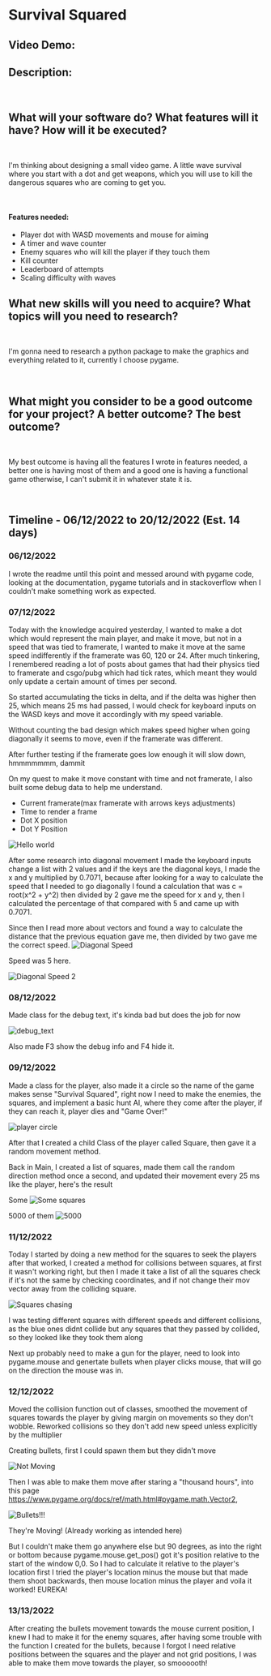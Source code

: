 <!--

Writing Guidelines
https://docs.github.com/en/get-started/writing-on-github/getting-started-with-writing-and-formatting-on-github/basic-writing-and-formatting-syntax

“The code is more what you’d call ‘guidelines’ than actual rules.”
– Barbossa, Pirates of the Caribbean

-->

# Survival Squared
## Video Demo:  <URL HERE>
## Description:

<br>

## What will your software do? What features will it have? How will it be executed?
<br>

I'm thinking about designing a small video game. A little wave survival where you start with a dot and get weapons, which you will use to kill the dangerous squares who are coming to get you.

<br>

#### Features needed:

- Player dot with WASD movements and mouse for aiming
- A timer and wave counter
- Enemy squares who will kill the player if they touch them
- Kill counter
- Leaderboard of attempts
- Scaling difficulty with waves



## What new skills will you need to acquire? What topics will you need to research?
<br>

I'm gonna need to research a python package to make the graphics and everything related to it, currently I choose pygame.

<br>

## What might you consider to be a good outcome for your project? A better outcome? The best outcome?
<br>

My best outcome is having all the features I wrote in features needed, a better one is having most of them and a good one is having a functional game otherwise, I can't submit it in whatever state it is.


<br>

## Timeline - 06/12/2022 to 20/12/2022 (Est. 14 days) 

### 06/12/2022

I wrote the readme until this point and messed around with pygame code, looking at the documentation, pygame tutorials and in stackoverflow when I couldn't make something work as expected.

### 07/12/2022

Today with the knowledge acquired yesterday, I wanted to make a dot which would represent the main player, and make it move, but not in a speed that was tied to framerate, I wanted to make it move at the same speed indifferently if the framerate was 60, 120 or 24. After much tinkering, I renembered reading a lot of posts about games that had their physics tied to framerate and csgo/pubg which had tick rates, which meant they would only update a certain amount of times per second.

So started accumulating the ticks in delta, and if the delta was higher then 25, which means 25 ms had passed, I would check for keyboard inputs on the WASD keys and move it accordingly with my speed variable.

Without counting the bad design which makes speed higher when going diagonally it seems to move, even if the framerate was different.

After further testing if the framerate goes low enough it will slow down, hmmmmmmm, dammit

On my quest to make it move constant with time and not framerate, I also built some debug data to help me understand.

- Current framerate(max framerate with arrows keys adjustments)
- Time to render a frame
- Dot X position
- Dot Y Position

![Hello world](progress-pics/Screenshot_20221207_042946.png)

After some research into diagonal movement I made the keyboard inputs change a list with 2 values and if the keys are the diagonal keys, I made the x and y multiplied by 0.7071, because after looking for a way to calculate the speed that I needed to go diagonally I found a calculation that was c = root(x^2 + y^2) then divided by 2 gave me the speed for x and y, then I calculated the percentage of that compared with 5 and came up with 0.7071. 

Since then I read more about vectors and found a way to calculate the distance that the previous equation gave me, then divided by two gave me the correct speed.
![Diagonal Speed](progress-pics/Screenshot_20221207_102208.png)

Speed was 5 here.

![Diagonal Speed 2](progress-pics/Screenshot_speed.png)

### 08/12/2022

Made class for the debug text, it's kinda bad but does the job for now 

![debug_text](progress-pics/Screenshot%202022-12-09%20145521.png)

Also made F3 show the debug info and F4 hide it.

### 09/12/2022

Made a class for the player, also made it a circle so the name of the game makes sense "Survival Squared", right now I need to make the enemies, the squares, and implement a basic hunt AI, where they come after the player, if they can reach it, player dies and "Game Over!"

![player circle](progress-pics/Screenshot%20_player.png)


After that I created a child Class of the player called Square, then gave it a random movement method.

Back in Main, I created a list of squares, made them call the random direction method once a second, and updated their movement every 25 ms like the player, here's the result

Some
![Some squares](progress-pics/Screenshot_squares.png)

5000 of them
![5000](progress-pics/Screenshot_20221209_070243.png)

### 11/12/2022

Today I started by doing a new method for the squares to seek the players after that worked, I created a method for collisions between squares, at first it wasn't working right, but then I made it take a list of all the squares check if it's not the same by checking coordinates, and if not change their mov vector away from the colliding square.

![Squares chasing](progress-pics/Screenshot_20221211_032920.png)

I was testing different squares with different speeds and different collisions, as the blue ones didnt collide but any squares that they passed by collided, so they looked like they took them along

Next up probably need to make a gun for the player, need to look into pygame.mouse and genertate bullets when player clicks mouse, that will go on the direction the mouse was in.

### 12/12/2022

Moved the collision function out of classes, smoothed the movement of squares towards the player by giving margin on movements so they don't wobble. Reworked collisions so they don't add new speed unless explicitly  by the multiplier

Creating bullets, first I could spawn them but they didn't move

![Not Moving](progress-pics/Screenshot_20221212_062048.png)

Then I was able to make them move after staring a "thousand hours", into this page https://www.pygame.org/docs/ref/math.html#pygame.math.Vector2, 

![Bullets!!!](progress-pics/Screenshot%20(8).png)

They're Moving! (Already working as intended here)

But I couldn't make them go anywhere else but 90 degrees, as into the right or bottom because pygame.mouse.get_pos() got it's position relative to the start of the window 0,0. So I had to  calculate it relative to the player's location first I tried the player's location minus the mouse but that made them shoot backwards, then mouse location minus the player and voila it worked! EUREKA!

### 13/13/2022

After creating the bullets movement towards the mouse current position, I knew I had to make it for the enemy squares, after having some trouble with the function I created for the bullets, because I forgot I need relative positions between the squares and the player and not grid positions, I was able to make them move towards the player, so smoooooth!